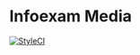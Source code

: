 # Infoexam Media

[![StyleCI](https://styleci.io/repos/77218057/shield)](https://styleci.io/repos/77218057)
